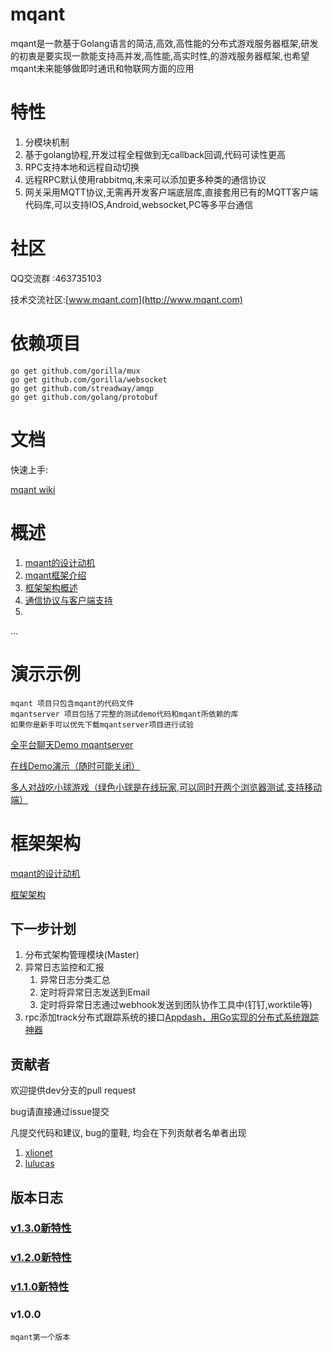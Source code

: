 # mqant
mqant是一款基于Golang语言的简洁,高效,高性能的分布式游戏服务器框架,研发的初衷是要实现一款能支持高并发,高性能,高实时性,的游戏服务器框架,也希望mqant未来能够做即时通讯和物联网方面的应用




#	特性
1. 分模块机制
2. 基于golang协程,开发过程全程做到无callback回调,代码可读性更高
3. RPC支持本地和远程自动切换
4. 远程RPC默认使用rabbitmq,未来可以添加更多种类的通信协议
5. 网关采用MQTT协议,无需再开发客户端底层库,直接套用已有的MQTT客户端代码库,可以支持IOS,Android,websocket,PC等多平台通信

# 社区
QQ交流群 :463735103

技术交流社区:[www.mqant.com](http://www.mqant.com)

# 依赖项目

	go get github.com/gorilla/mux
	go get github.com/gorilla/websocket
	go get github.com/streadway/amqp
	go get github.com/golang/protobuf

#	文档

 快速上手:
 
 [mqant wiki](https://github.com/liangdas/mqant/wiki)
 
# 概述
 
1. [mqant的设计动机](https://github.com/liangdas/mqant/wiki/mqant%E7%9A%84%E8%AE%BE%E8%AE%A1%E5%8A%A8%E6%9C%BA)
2. [mqant框架介绍](https://github.com/liangdas/mqant/wiki/%E%AC%A2%E8%BF%8E%E4%BD%BF%E7%94%A8mqant)
3. [框架架构概述](https://github.com/liangdas/mqant/wiki/mqant%E6%A1%86%E6%9E%B6%E6%A6%82%E8%BF%B0)
4. [通信协议与客户端支持](https://github.com/liangdas/mqant/wiki/%E9%80%9A%E4%BF%A1%E5%8D%8F%E8%AE%AE%E4%B8%8E%E5%AE%A2%E6%88%B7%E7%AB%AF%E6%94%AF%E6%8C%81%E4%BB%8B%E7%BB%8D)
5. 
...

# 演示示例
	mqant 项目只包含mqant的代码文件
	mqantserver 项目包括了完整的测试demo代码和mqant所依赖的库
	如果你是新手可以优先下载mqantserver项目进行试验
	
 [全平台聊天Demo mqantserver](https://github.com/liangdas/mqantserver)
 
 [在线Demo演示（随时可能关闭）](https://www.h5link.com/mqant/index.html)
 
 [多人对战吃小球游戏（绿色小球是在线玩家,可以同时开两个浏览器测试,支持移动端）](https://www.h5link.com/hitball/index.html)
 
 
 

#	框架架构
[mqant的设计动机](https://github.com/liangdas/mqant/wiki/mqant%E7%9A%84%E8%AE%BE%E8%AE%A1%E5%8A%A8%E6%9C%BA)

[框架架构](https://github.com/liangdas/mqant/wiki/mqant%E6%A1%86%E6%9E%B6%E6%A6%82%E8%BF%B0)

## 下一步计划
1. 分布式架构管理模块(Master)
2. 异常日志监控和汇报
	1. 异常日志分类汇总
	2. 定时将异常日志发送到Email
	3. 定时将异常日志通过webhook发送到团队协作工具中(钉钉,worktile等)
3. rpc添加track分布式跟踪系统的接口[Appdash，用Go实现的分布式系统跟踪神器](http://tonybai.com/2015/06/17/appdash-distributed-systems-tracing-in-go/)

## 贡献者

欢迎提供dev分支的pull request

bug请直接通过issue提交

凡提交代码和建议, bug的童鞋, 均会在下列贡献者名单者出现

1. [xlionet](https://github.com/xlionet)
2. [lulucas](https://github.com/lulucas/mqant-UnityExample)



## 版本日志

### [v1.3.0新特性](https://github.com/liangdas/mqant/wiki/v1.3.0)

### [v1.2.0新特性](https://github.com/liangdas/mqant/wiki/v1.2.0)

### [v1.1.0新特性](https://github.com/liangdas/mqant/wiki/v1.1.0)

		
### v1.0.0

	mqant第一个版本
	
